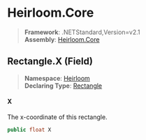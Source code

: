 # Heirloom.Core

> **Framework**: .NETStandard,Version=v2.1  
> **Assembly**: [Heirloom.Core][0]

## Rectangle.X (Field)

> **Namespace**: [Heirloom][0]  
> **Declaring Type**: [Rectangle][1]

#### X

The x-coordinate of this rectangle.

```cs
public float X
```

[0]: ../../../Heirloom.Core.md
[1]: ../Rectangle.md
